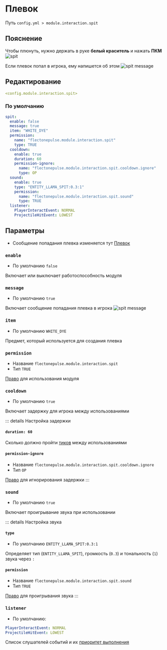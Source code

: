 # Плевок
Путь `config.yml > module.interaction.spit`

## Пояснение
Чтобы плюнуть, нужно держать в руке **белый краситель** и нажать **ПКМ**
![spit](/spit.gif)

Если плевок попал в игрока, ему напишется об этом
![spit message](/spit.png)

## Редактирование
```yaml
<config.module.interaction.spit>
```

### По умолчанию
```yaml
spit:
  enable: false
  message: true
  item: "WHITE_DYE"
  permission:
    name: "flectonepulse.module.interaction.spit"
    type: TRUE
  cooldown:
    enable: true
    duration: 60
    permission-ignore:
      name: "flectonepulse.module.interaction.spit.cooldown.ignore"
      type: OP
  sound:
    enable: true
    type: "ENTITY_LLAMA_SPIT:0.3:1"
    permission:
      name: "flectonepulse.module.interaction.spit.sound"
      type: TRUE
  listener:
    PlayerInteractEvent: NORMAL
    ProjectileHitEvent: LOWEST
```

## Параметры

- Сообщение попадания плевка изменяется тут [Плевок](/ru/messages/ru_ru/module/interaction/spit/)

### `enable`
- По умолчанию `false`

Включает или выключает работоспособность модуля

### `message`
- По умолчанию `true`

Включает сообщение попадания плевка в игрока
![spit message](/spit.png)

### `item`
- По умолчанию `WHITE_DYE`

Предмет, который используется для создания плевка

### `permission`
- Название `flectonepulse.module.interaction.spit`
- Тип `TRUE`

[Право](/ru/config/module/#пояснение) для использования модуля


### `cooldown`
- По умолчанию `true`

Включает задержку для игрока между использованиями

::: details Настройка задержки
#### `duration: 60`

Сколько должно пройти [тиков](https://ru.minecraft.wiki/w/%D0%A2%D0%B0%D0%BA%D1%82) между использованиями

#### `permission-ignore`
- Название `flectonepulse.module.interaction.spit.cooldown.ignore`
- Тип `OP`

[Право](/ru/config/module/#пояснение) для игнорирования задержки
:::

### `sound`
- По умолчанию `true`

Включает проигрывание звука при использовании

::: details Настройка звука
#### `type`
- По умолчанию `ENTITY_LLAMA_SPIT:0.3:1`

Определяет тип (`ENTITY_LLAMA_SPIT`), громкость (`0.3`) и тональность (`1`) звука через `:`

#### `permission`
- Название `flectonepulse.module.interaction.spit.sound`
- Тип `TRUE`

[Право](/ru/config/module/#пояснение) для проигрывания звука
:::

### `listener`
- По умолчанию:
```yaml
PlayerInteractEvent: NORMAL
ProjectileHitEvent: LOWEST
```

Список слушателей событий и их [приоритет выполнения](#приоритет-выполнения)

<!--@include: @/ru/parts/listener.md-->